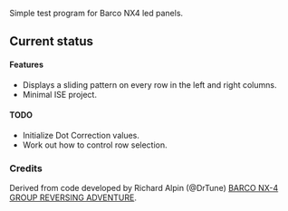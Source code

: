 Simple test program for Barco NX4 led panels.

Current status
-------------
#### Features
* Displays a sliding pattern on every row in the left and right columns.
* Minimal ISE project.

#### TODO
* Initialize Dot Correction values.
* Work out how to control row selection.

### Credits
Derived from code developed by Richard Alpin (@DrTune) [BARCO NX-4 GROUP REVERSING ADVENTURE](https://hackaday.io/project/27799-barco-nx-4-group-reversing-adventure).
